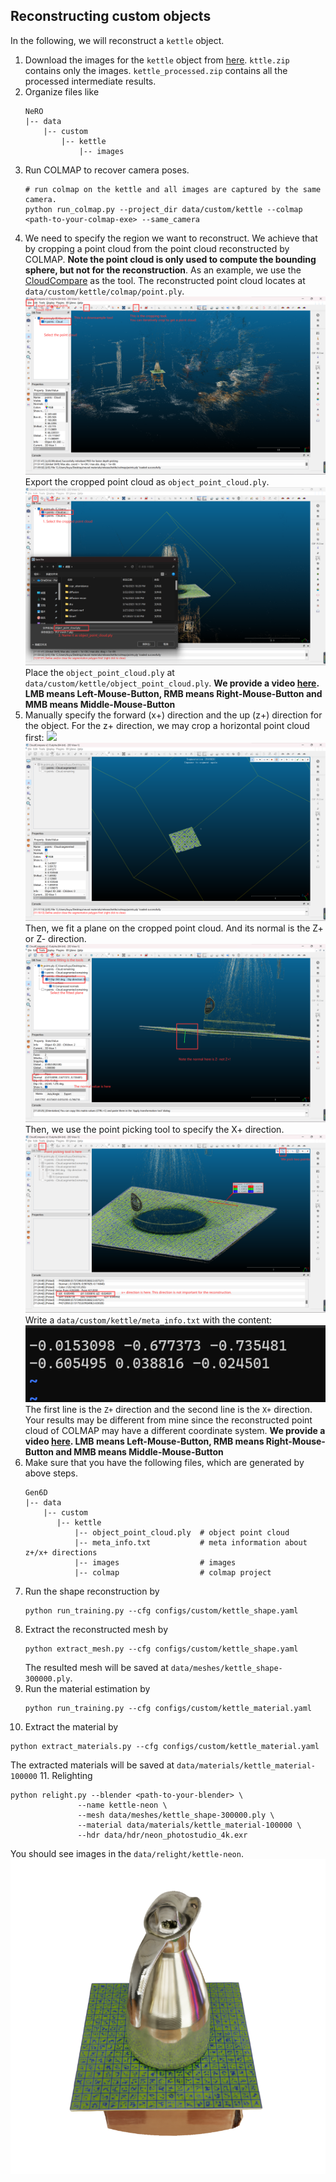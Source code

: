 ## Reconstructing custom objects

In the following, we will reconstruct a `kettle` object.

1. Download the images for the `kettle` object from [here](https://connecthkuhk-my.sharepoint.com/:f:/g/personal/yuanly_connect_hku_hk/EvNz_o6SuE1MsXeVyB0VoQ0B9zL8NZXjQQg0KknIh6RKjQ?e=MaonKe).
`kttle.zip` contains only the images. `kettle_processed.zip` contains all the processed intermediate results.
2. Organize files like
   ```
   NeRO
   |-- data
       |-- custom
           |-- kettle
               |-- images
   ```
3. Run COLMAP to recover camera poses.
   ```shell
   # run colmap on the kettle and all images are captured by the same camera.
   python run_colmap.py --project_dir data/custom/kettle --colmap <path-to-your-colmap-exe> --same_camera
   ```
4. We need to specify the region we want to reconstruct. We achieve that by cropping a point cloud from the point cloud reconstructed by COLMAP. 
   **Note the point cloud is only used to compute the bounding sphere, but not for the reconstruction**.
   As an example, we use the [CloudCompare](https://www.cloudcompare.org/) as the tool.
   The reconstructed point cloud locates at `data/custom/kettle/colmap/point.ply`.
   ![](assets/custom-0.png)
   Export the cropped point cloud as `object_point_cloud.ply`.
   ![](assets/custom-1.png)
   Place the `object_point_cloud.ply` at `data/custom/kettle/object_point_cloud.ply`.
   **We provide a video [here](https://connecthkuhk-my.sharepoint.com/:v:/g/personal/yuanly_connect_hku_hk/EZrJbCX2ebxAugvPd2H64OQB4oz4RCPQaMJ0HXCdUeJYYA?e=lS3kSf). LMB means Left-Mouse-Button, RMB means Right-Mouse-Button and MMB means Middle-Mouse-Button**
5. Manually specify the forward (x+) direction and the up (z+) direction for the object. 
   For the z+ direction, we may crop a horizontal point cloud first:
   ![](assets/custom-2.png)
   ![](assets/custom-3.png)
   Then, we fit a plane on the cropped point cloud. And its normal is the Z+ or Z- direction.
   ![](assets/custom-4.png)
   Then, we use the point picking tool to specify the X+ direction.
   ![](assets/custom-5.png)
   Write a `data/custom/kettle/meta_info.txt` with the content:
   ![](assets/custom-6.png)
   The first line is the `Z+` direction and the second line is the `X+` direction.
   Your results may be different from mine since the reconstructed point cloud of COLMAP may have a different coordinate system.
   **We provide a video [here](https://connecthkuhk-my.sharepoint.com/:v:/g/personal/yuanly_connect_hku_hk/EYRhCQmWUqNIgLIFGvGrRkIBGaffGCW7QNIx1HqwWz1rig?e=KG4hjY). LMB means Left-Mouse-Button, RMB means Right-Mouse-Button and MMB means Middle-Mouse-Button**
6. Make sure that you have the following files, which are generated by above steps.
   ```shell
   Gen6D
   |-- data
       |-- custom
          |-- kettle
              |-- object_point_cloud.ply  # object point cloud
              |-- meta_info.txt           # meta information about z+/x+ directions
              |-- images                  # images
              |-- colmap                  # colmap project
   ```
7. Run the shape reconstruction by
   ```shell
   python run_training.py --cfg configs/custom/kettle_shape.yaml
   ```
8. Extract the reconstructed mesh by
   ```shell
   python extract_mesh.py --cfg configs/custom/kettle_shape.yaml
   ```
   The resulted mesh will be saved at `data/meshes/kettle_shape-300000.ply`.
9. Run the material estimation by
   ```shell
   python run_training.py --cfg configs/custom/kettle_material.yaml
   ```
10. Extract the material by
   ```shell
   python extract_materials.py --cfg configs/custom/kettle_material.yaml
   ```
   The extracted materials will be saved at `data/materials/kettle_material-100000`
11. Relighting
   ```shell
   python relight.py --blender <path-to-your-blender> \
                  --name kettle-neon \
                  --mesh data/meshes/kettle_shape-300000.ply \
                  --material data/materials/kettle_material-100000 \
                  --hdr data/hdr/neon_photostudio_4k.exr
   ```
   You should see images in the `data/relight/kettle-neon`.
   ![](assets/custom-result.png)
   
